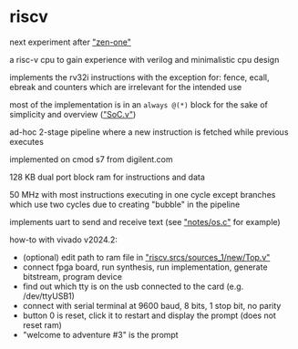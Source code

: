 # riscv
next experiment after ["zen-one"](https://github.com/calint/zen-one)

a risc-v cpu to gain experience with verilog and minimalistic cpu design

implements the rv32i instructions with the exception for: fence, ecall, ebreak and counters which are irrelevant for the intended use

most of the implementation is in an `always @(*)` block for the sake of simplicity and overview (["SoC.v"](https://github.com/calint/riscv/blob/main/riscv.srcs/sources_1/new/SoC.v))

ad-hoc 2-stage pipeline where a new instruction is fetched while previous executes

implemented on cmod s7 from digilent.com

128 KB dual port block ram for instructions and data

50 MHz with most instructions executing in one cycle except branches which use two cycles due to creating "bubble" in the pipeline

implements uart to send and receive text (see ["notes/os.c"](https://github.com/calint/riscv/blob/main/notes/os.c) for example)

how-to with vivado v2024.2:
* (optional) edit path to ram file in ["riscv.srcs/sources_1/new/Top.v"](https://github.com/calint/riscv/blob/main/riscv.srcs/sources_1/new/Top.v)
* connect fpga board, run synthesis, run implementation, generate bitstream, program device
* find out which tty is on the usb connected to the card (e.g. /dev/ttyUSB1)
* connect with serial terminal at 9600 baud, 8 bits, 1 stop bit, no parity 
* button 0 is reset, click it to restart and display the prompt (does not reset ram)
* "welcome to adventure #3" is the prompt
